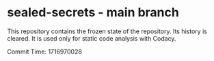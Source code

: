 # sealed-secrets - main branch

This repository contains the frozen state of the repository.
Its history is cleared. It is used only for static code
analysis with Codacy.

Commit Time: 1716970028